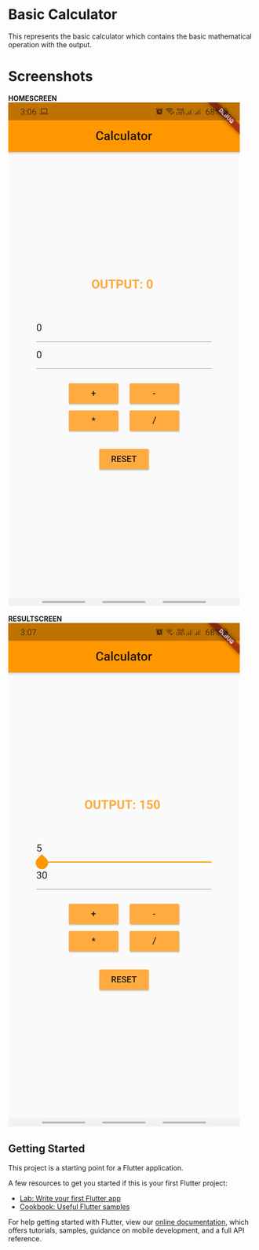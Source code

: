 # Basic Calculator

This represents the basic calculator which contains the basic mathematical operation with the output.

# Screenshots

**HOMESCREEN**
![HOMESCREEN](assets\Homescreen.jpg)

**RESULTSCREEN**
![HOMESCREEN](assets\Resultscreen.jpg)

## Getting Started

This project is a starting point for a Flutter application.

A few resources to get you started if this is your first Flutter project:

- [Lab: Write your first Flutter app](https://flutter.dev/docs/get-started/codelab)
- [Cookbook: Useful Flutter samples](https://flutter.dev/docs/cookbook)

For help getting started with Flutter, view our
[online documentation](https://flutter.dev/docs), which offers tutorials,
samples, guidance on mobile development, and a full API reference.

